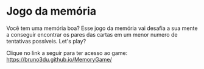<h1>Jogo da memória</h1>

<p>Você tem uma memória boa? Esse jogo da memória vai desafia a sua mente a conseguir encontrar os pares das cartas em um menor numero de tentativas possíveis. Let's play?</p> 

Clique no link a seguir para ter acesso ao game: https://bruno3du.github.io/MemoryGame/



